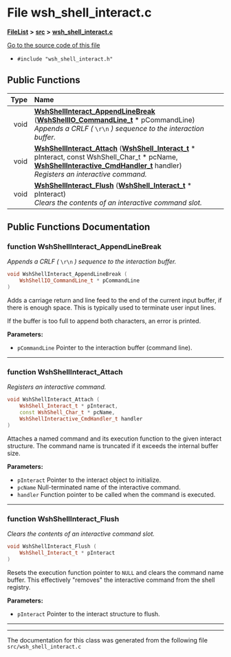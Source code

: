

# File wsh\_shell\_interact.c



[**FileList**](files.md) **>** [**src**](dir_68267d1309a1af8e8297ef4c3efbcdba.md) **>** [**wsh\_shell\_interact.c**](wsh__shell__interact_8c.md)

[Go to the source code of this file](wsh__shell__interact_8c_source.md)



* `#include "wsh_shell_interact.h"`





































## Public Functions

| Type | Name |
| ---: | :--- |
|  void | [**WshShellInteract\_AppendLineBreak**](#function-wshshellinteract_appendlinebreak) ([**WshShellIO\_CommandLine\_t**](structWshShellIO__CommandLine__t.md) \* pCommandLine) <br>_Appends a CRLF (_ `\r\n` _) sequence to the interaction buffer._ |
|  void | [**WshShellInteract\_Attach**](#function-wshshellinteract_attach) ([**WshShell\_Interact\_t**](structWshShell__Interact__t.md) \* pInteract, const WshShell\_Char\_t \* pcName, [**WshShellInteractive\_CmdHandler\_t**](wsh__shell__interact_8h.md#typedef-wshshellinteractive_cmdhandler_t) handler) <br>_Registers an interactive command._  |
|  void | [**WshShellInteract\_Flush**](#function-wshshellinteract_flush) ([**WshShell\_Interact\_t**](structWshShell__Interact__t.md) \* pInteract) <br>_Clears the contents of an interactive command slot._  |




























## Public Functions Documentation




### function WshShellInteract\_AppendLineBreak 

_Appends a CRLF (_ `\r\n` _) sequence to the interaction buffer._
```C++
void WshShellInteract_AppendLineBreak (
    WshShellIO_CommandLine_t * pCommandLine
) 
```



Adds a carriage return and line feed to the end of the current input buffer, if there is enough space. This is typically used to terminate user input lines.


If the buffer is too full to append both characters, an error is printed.




**Parameters:**


* `pCommandLine` Pointer to the interaction buffer (command line). 




        

<hr>



### function WshShellInteract\_Attach 

_Registers an interactive command._ 
```C++
void WshShellInteract_Attach (
    WshShell_Interact_t * pInteract,
    const WshShell_Char_t * pcName,
    WshShellInteractive_CmdHandler_t handler
) 
```



Attaches a named command and its execution function to the given interact structure. The command name is truncated if it exceeds the internal buffer size.




**Parameters:**


* `pInteract` Pointer to the interact object to initialize. 
* `pcName` Null-terminated name of the interactive command. 
* `handler` Function pointer to be called when the command is executed. 




        

<hr>



### function WshShellInteract\_Flush 

_Clears the contents of an interactive command slot._ 
```C++
void WshShellInteract_Flush (
    WshShell_Interact_t * pInteract
) 
```



Resets the execution function pointer to `NULL` and clears the command name buffer. This effectively "removes" the interactive command from the shell registry.




**Parameters:**


* `pInteract` Pointer to the interact structure to flush. 




        

<hr>

------------------------------
The documentation for this class was generated from the following file `src/wsh_shell_interact.c`

